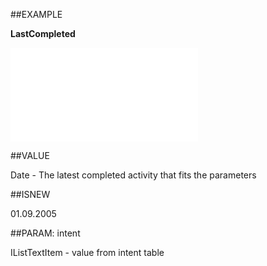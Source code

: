 
##EXAMPLE

**LastCompleted**



![](..\..\Examples\vbs\SOCounter.LastCompletedActivity.vb.txt)


##VALUE

Date - The latest completed activity that fits the parameters


##ISNEW

01.09.2005


##PARAM: intent

IListTextItem - value from intent table

